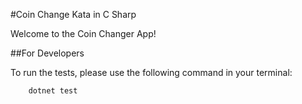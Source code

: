 #Coin Change Kata in C Sharp

Welcome to the Coin Changer App!

##For Developers

To run the tests, please use the following command in your terminal:

        dotnet test